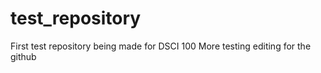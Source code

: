 # test_repository
First test repository being made for DSCI 100
More testing editing for the github

